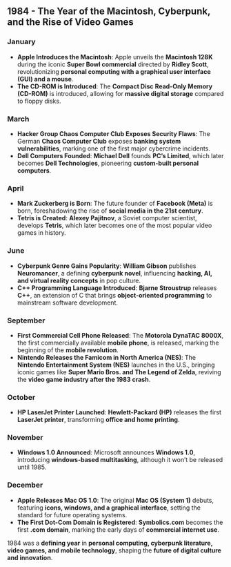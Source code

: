 ## **1984 - The Year of the Macintosh, Cyberpunk, and the Rise of Video Games**  

### **January**  
- **Apple Introduces the Macintosh**: Apple unveils the **Macintosh 128K** during the iconic **Super Bowl commercial** directed by **Ridley Scott**, revolutionizing **personal computing with a graphical user interface (GUI) and a mouse**.  
- **The CD-ROM is Introduced**: The **Compact Disc Read-Only Memory (CD-ROM)** is introduced, allowing for **massive digital storage** compared to floppy disks.  

### **March**  
- **Hacker Group Chaos Computer Club Exposes Security Flaws**: The German **Chaos Computer Club** exposes **banking system vulnerabilities**, marking one of the first major cybercrime incidents.  
- **Dell Computers Founded**: **Michael Dell** founds **PC’s Limited**, which later becomes **Dell Technologies**, pioneering **custom-built personal computers**.  

### **April**  
- **Mark Zuckerberg is Born**: The future founder of **Facebook (Meta)** is born, foreshadowing the rise of **social media in the 21st century**.  
- **Tetris is Created**: **Alexey Pajitnov**, a Soviet computer scientist, develops **Tetris**, which later becomes one of the most popular video games in history.  

### **June**  
- **Cyberpunk Genre Gains Popularity**: **William Gibson** publishes **Neuromancer**, a defining **cyberpunk novel**, influencing **hacking, AI, and virtual reality concepts** in pop culture.  
- **C++ Programming Language Introduced**: **Bjarne Stroustrup** releases **C++**, an extension of C that brings **object-oriented programming** to mainstream software development.  

### **September**  
- **First Commercial Cell Phone Released**: The **Motorola DynaTAC 8000X**, the first commercially available **mobile phone**, is released, marking the beginning of the **mobile revolution**.  
- **Nintendo Releases the Famicom in North America (NES)**: The **Nintendo Entertainment System (NES)** launches in the U.S., bringing iconic games like **Super Mario Bros. and The Legend of Zelda**, reviving the **video game industry after the 1983 crash**.  

### **October**  
- **HP LaserJet Printer Launched**: **Hewlett-Packard (HP)** releases the first **LaserJet printer**, transforming **office and home printing**.  

### **November**  
- **Windows 1.0 Announced**: Microsoft announces **Windows 1.0**, introducing **windows-based multitasking**, although it won’t be released until 1985.  

### **December**  
- **Apple Releases Mac OS 1.0**: The original **Mac OS (System 1)** debuts, featuring **icons, windows, and a graphical interface**, setting the standard for future operating systems.  
- **The First Dot-Com Domain is Registered**: **Symbolics.com** becomes the first **.com domain**, marking the early days of **commercial internet use**.  

1984 was a **defining year** in **personal computing, cyberpunk literature, video games, and mobile technology**, shaping the **future of digital culture and innovation**.
